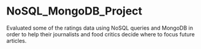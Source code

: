 # NoSQL_MongoDB_Project

Evaluated some of the ratings data using NoSQL queries and MongoDB in order to help their journalists and food critics decide where to focus future articles.
